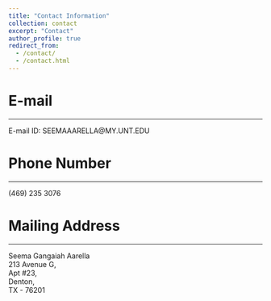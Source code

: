 ```yaml
---
title: "Contact Information"
collection: contact
excerpt: "Contact"
author_profile: true
redirect_from: 
  - /contact/
  - /contact.html
---
```

E-mail
===
<hr/>
E-mail ID: SEEMAAARELLA@MY.UNT.EDU

Phone Number
===
<hr/>
(469) 235 3076

Mailing Address
===
<hr/>
Seema Gangaiah Aarella <br>
213 Avenue G, <br>
Apt #23,<br>
Denton,<br>
TX - 76201<br>